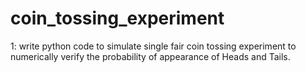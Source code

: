 # coin_tossing_experiment
 1: write python code to simulate single fair coin tossing experiment  to numerically verify the probability of appearance of Heads and Tails.

